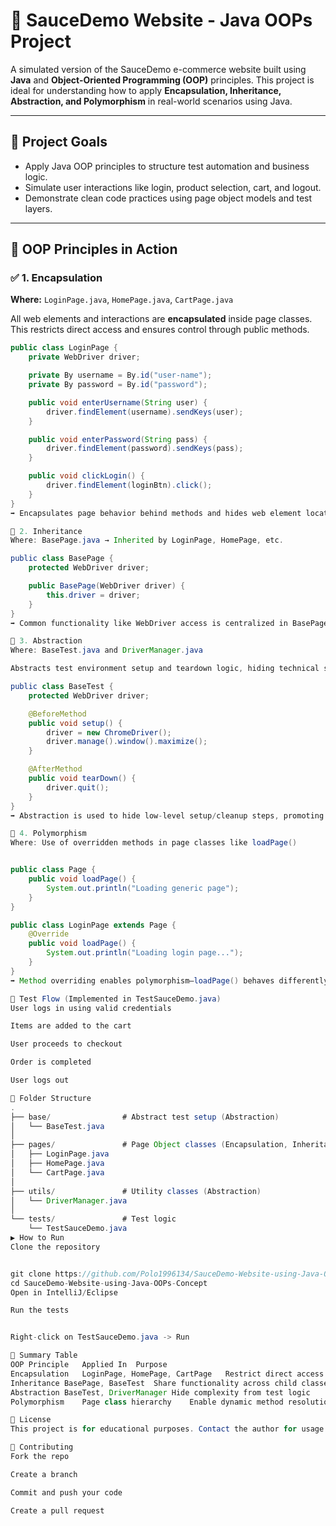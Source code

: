 # 🛒 SauceDemo Website - Java OOPs Project

A simulated version of the SauceDemo e-commerce website built using **Java** and **Object-Oriented Programming (OOP)** principles. This project is ideal for understanding how to apply **Encapsulation, Inheritance, Abstraction, and Polymorphism** in real-world scenarios using Java.

---

## 🚀 Project Goals

- Apply Java OOP principles to structure test automation and business logic.
- Simulate user interactions like login, product selection, cart, and logout.
- Demonstrate clean code practices using page object models and test layers.

---

## 🧠 OOP Principles in Action

### ✅ 1. Encapsulation

**Where:** `LoginPage.java`, `HomePage.java`, `CartPage.java`

All web elements and interactions are **encapsulated** inside page classes. This restricts direct access and ensures control through public methods.

```java
public class LoginPage {
    private WebDriver driver;

    private By username = By.id("user-name");
    private By password = By.id("password");

    public void enterUsername(String user) {
        driver.findElement(username).sendKeys(user);
    }

    public void enterPassword(String pass) {
        driver.findElement(password).sendKeys(pass);
    }

    public void clickLogin() {
        driver.findElement(loginBtn).click();
    }
}
➡️ Encapsulates page behavior behind methods and hides web element locators as private.

🔗 2. Inheritance
Where: BasePage.java → Inherited by LoginPage, HomePage, etc.

public class BasePage {
    protected WebDriver driver;

    public BasePage(WebDriver driver) {
        this.driver = driver;
    }
}
➡️ Common functionality like WebDriver access is centralized in BasePage, and all page classes inherit it.

🧱 3. Abstraction
Where: BaseTest.java and DriverManager.java

Abstracts test environment setup and teardown logic, hiding technical setup details from test logic.

public class BaseTest {
    protected WebDriver driver;

    @BeforeMethod
    public void setup() {
        driver = new ChromeDriver();
        driver.manage().window().maximize();
    }

    @AfterMethod
    public void tearDown() {
        driver.quit();
    }
}
➡️ Abstraction is used to hide low-level setup/cleanup steps, promoting reuse and readability.

🔁 4. Polymorphism
Where: Use of overridden methods in page classes like loadPage()


public class Page {
    public void loadPage() {
        System.out.println("Loading generic page");
    }
}

public class LoginPage extends Page {
    @Override
    public void loadPage() {
        System.out.println("Loading login page...");
    }
}
➡️ Method overriding enables polymorphism—loadPage() behaves differently based on the object instance.

🧪 Test Flow (Implemented in TestSauceDemo.java)
User logs in using valid credentials

Items are added to the cart

User proceeds to checkout

Order is completed

User logs out

📁 Folder Structure
.
├── base/                # Abstract test setup (Abstraction)
│   └── BaseTest.java
│
├── pages/               # Page Object classes (Encapsulation, Inheritance)
│   ├── LoginPage.java
│   ├── HomePage.java
│   └── CartPage.java
│
├── utils/               # Utility classes (Abstraction)
│   └── DriverManager.java
│
└── tests/               # Test logic
    └── TestSauceDemo.java
▶️ How to Run
Clone the repository


git clone https://github.com/Polo1996134/SauceDemo-Website-using-Java-OOPs-Concept.git
cd SauceDemo-Website-using-Java-OOPs-Concept
Open in IntelliJ/Eclipse

Run the tests


Right-click on TestSauceDemo.java -> Run

🏁 Summary Table
OOP Principle	Applied In	Purpose
Encapsulation	LoginPage, HomePage, CartPage	Restrict direct access to fields
Inheritance	BasePage, BaseTest	Share functionality across child classes
Abstraction	BaseTest, DriverManager	Hide complexity from test logic
Polymorphism	Page class hierarchy	Enable dynamic method resolution

📜 License
This project is for educational purposes. Contact the author for usage rights.

🙌 Contributing
Fork the repo

Create a branch

Commit and push your code

Create a pull request
